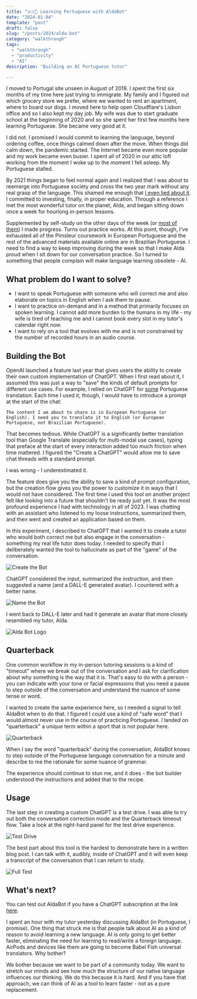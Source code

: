 ```yaml
---
title: "🇵🇹🤖 Learning Portuguese with AldaBot"
date: "2024-01-04"
template: "post"
draft: false
slug: "/posts/2024/alda-bot"
category: "walkthrough"
tags:
  - "walkthrough"
  - "productivity"
  - "AI"
description: "Building an AI Portuguese tutor"

---
```


I moved to Portugal site unseen in August of 2019. I spent the first six months of my time here just trying to immigrate. My family and I figured out which grocery store we prefer, where we wanted to rent an apartment, where to board our dogs. I moved here to help open Cloudflare's Lisbon office and so I also kept my day job. My wife was due to start graduate school at the beginning of 2020 and so she spent her first few months here learning Portuguese. She became very good at it.

I did not. I promised I would commit to learning the language, beyond ordering coffee, once things calmed down after the move. When things did calm down, the pandemic started. The Internet became even more popular and my work became even busier. I spent all of 2020 in our attic loft working from the moment I woke up to the moment I fell asleep. My Portuguese stalled.

By 2021 things began to feel normal again and I realized that I was about to reemerge into Portuguese society and cross the two year mark without any real grasp of the language. This shamed me enough that [I even lied about it](https://blog.samrhea.com/posts/2023/portugal-true). I committed to investing, finally, in proper education. Through a reference I met the most wonderful tutor on the planet, Alda, and began sitting down once a week for hourlong in-person lessons.

Supplemented by self-study on the other days of the week (or [most of them](https://blog.samrhea.com/category/habits)) I made progress. Turns out practice works. At this point, though, I've exhausted all of the Pimsleur coursework in European Portuguese and the rest of the advanced materials available online are in Brazilian Portuguese. I need to find a way to keep improving during the week so that I make Alda proud when I sit down for our conversation practice. So I turned to something that people complain will make language learning obsolete - AI.

## What problem do I want to solve?

* I want to speak Portuguese with someone who will correct me and also elaborate on topics in English when I ask them to pause.
* I want to practice on-demand and in a method that primarily focuses on spoken learning. I cannot add more burden to the humans in my life - my wife is tired of teaching me and I cannot book every slot in my tutor's calendar right now.
* I want to rely on a tool that evolves with me and is not constrained by the number of recorded hours in an audio course.

## Building the Bot

OpenAI launched a feature last year that gives users the ability to create their own custom implementation of ChatGPT. When I first read about it, I assumed this was just a way to "save" the kinds of default prompts for different use cases. For example, I relied on ChatGPT for [some](https://blog.samrhea.com/posts/2023/doctor-gpt) Portuguese translation. Each time I used it, though, I would have to introduce a prompt at the start of the chat:

`The content I am about to share is in European Portuguese (or English). I need you to translate it to English (or European Portuguese, not Brazilian Portuguese).`

That becomes tedious. While ChatGPT is a significantly better translation tool than Google Translate (especially for multi-modal use cases), typing that preface at the start of every interaction added too much friction when time mattered. I figured the "Create a ChatGPT" would allow me to save chat threads with a standard prompt.

I was wrong - I underestimated it.

The feature does give you the ability to save a kind of prompt configuration, but the creation flow gives you the power to customize it in ways that I would not have considered. The first time I used this tool on another project felt like looking into a future that shouldn't be ready just yet. It was the most profound experience I had with technology in all of 2023. I was chatting with an assistant who listened to my loose instructions, summarized them, and then went and created an application based on them.

In this experiment, I described to ChatGPT that I wanted it to create a tutor who would both correct me but also engage in the conversation - something my real life tutor does today. I needed to specify that I deliberately wanted the tool to hallucinate as part of the "game" of the conversation.

![Create the Bot](https://imagedelivery.net/BO71HffCLgVKrpfgjL7r7Q/5333a79d-3c77-4938-3575-67ce3aae1900/public)

ChatGPT considered the input, summarized the instruction, and then suggested a name (and a DALL-E generated avatar). I countered with a better name.

![Name the Bot](https://imagedelivery.net/BO71HffCLgVKrpfgjL7r7Q/c8e8ccda-135d-4c09-262e-e281cba15600/public)

I went back to DALL-E later and had it generate an avatar that more closely resembled my tutor, Alda.

![Alda Bot Logo](https://imagedelivery.net/BO71HffCLgVKrpfgjL7r7Q/ca3dd470-c10d-465f-086a-ee7e08844f00/public)

## Quarterback

One common workflow in my in-person tutoring sessions is a kind of "timeout" where we break out of the conversation and I ask for clarification about why something is the way that it is. That's easy to do with a person - you can indicate with your tone or facial expressions that you need a pause to step outside of the conversation and understand the nuance of some tense or word.

I wanted to create the same experience here, so I needed a signal to tell AldaBot when to do that. I figured I could use a kind of "safe word" that I would almost never use in the course of practicing Portuguese. I landed on "quarterback" a unique term within a sport that is not popular here.

![Quarterback](https://imagedelivery.net/BO71HffCLgVKrpfgjL7r7Q/038e6ccc-88c6-432b-403f-f878adde4a00/public)

When I say the word "quarterback" during the conversation, AldaBot knows to step outside of the Portuguese language conversation for a minute and describe to me the rationale for some nuance of grammar.

The experience should continue to stun me, and it does - the bot builder understood the instructions and added that to the recipe.

## Usage

The last step in creating a custom ChatGPT is a test drive. I was able to try out both the conversation correction mode and the Quarterback timeout flow. Take a look at the right-hand panel for the test drive experience.

![Test Drive](https://imagedelivery.net/BO71HffCLgVKrpfgjL7r7Q/0169eda6-2dab-47de-04be-9e5420fc5100/public)

The best part about this tool is the hardest to demonstrate here in a written blog post. I can talk with it, audibly, inside of ChatGPT and it will even keep a transcript of the conversation that I can return to study.

![Full Test](https://imagedelivery.net/BO71HffCLgVKrpfgjL7r7Q/50001599-969e-472e-d291-db352ff23d00/public)

## What's next?

You can test out AldaBot if you have a ChatGPT subscription at the link [here](https://chat.openai.com/g/g-DzuwpvyaQ-aldabot).

I spent an hour with my tutor yesterday discussing AldaBot (in Portuguese, I promise). One thing that struck me is that people talk about AI as a kind of reason to avoid learning a new language. AI is only going to get better faster, eliminating the need for learning to read/write a foreign language. AirPods and devices like them are going to become Babel Fish universal translators. Why bother?

We bother because we want to be part of a community today. We want to stretch our minds and see how much the structure of our native language influences our thinking. We do this because it is hard. And if you have that approach, we can think of AI as a tool to learn faster - not as a pure replacement.
